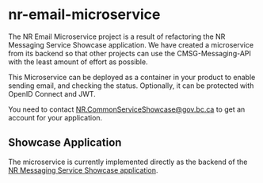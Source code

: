 # nr-email-microservice

The NR Email Microservice project is a result of refactoring the NR Messaging Service Showcase application.  We have created a microservice from its backend so that other projects can use the CMSG-Messaging-API with the least amount of effort as possible.   

This Microservice can be deployed as a container in your product to enable sending email, and checking the status.  Optionally, it can be protected with OpenID Connect and JWT.

You need to contact NR.CommonServiceShowcase@gov.bc.ca to get an account for your application.

## Showcase Application
The microservice is currently implemented directly as the backend of the [NR Messaging Service Showcase application](https://github.com/bcgov/nr-messaging-service-showcase).